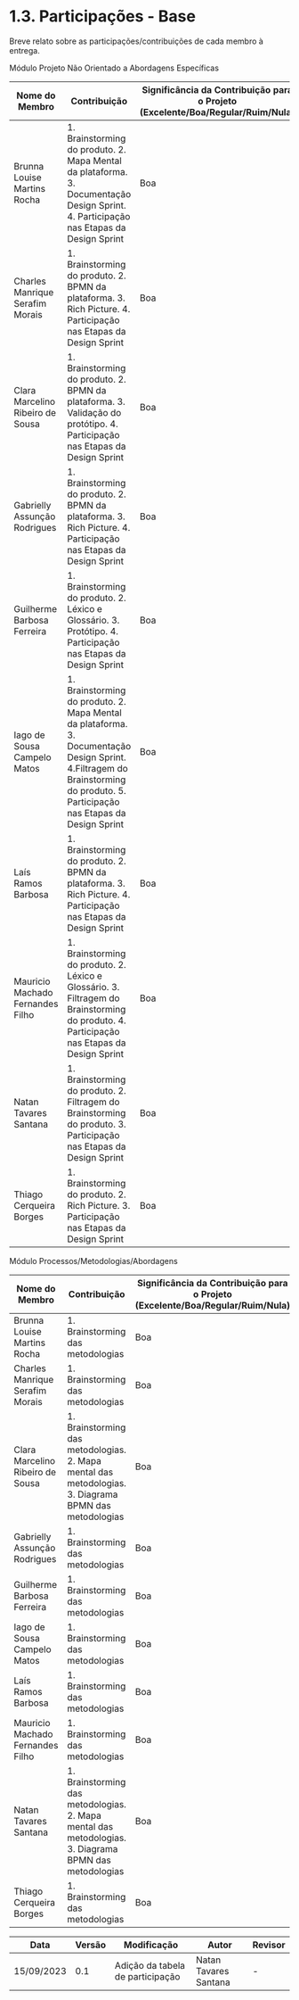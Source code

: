 # 1.3. Participações - Base

Breve relato sobre as participações/contribuições de cada membro à entrega. 


Módulo Projeto Não Orientado a Abordagens Específicas

|Nome do Membro | Contribuição | Significância da Contribuição para o Projeto (Excelente/Boa/Regular/Ruim/Nula) |
| -- | -- | -- |
| Brunna Louise Martins Rocha  |  1. Brainstorming do produto. 2. Mapa Mental da plataforma. 3. Documentação Design Sprint. 4. Participação nas Etapas da Design Sprint | Boa |
| Charles Manrique Serafim Morais  |  1. Brainstorming do produto. 2. BPMN da plataforma. 3. Rich Picture. 4. Participação nas Etapas da Design Sprint | Boa |
| Clara Marcelino Ribeiro de Sousa  |  1. Brainstorming do produto. 2. BPMN da plataforma. 3. Validação do protótipo. 4. Participação nas Etapas da Design Sprint | Boa |
| Gabrielly Assunção Rodrigues  |  1. Brainstorming do produto. 2. BPMN da plataforma. 3. Rich Picture. 4. Participação nas Etapas da Design Sprint | Boa |
| Guilherme Barbosa Ferreira  |  1. Brainstorming do produto. 2. Léxico e Glossário. 3. Protótipo. 4. Participação nas Etapas da Design Sprint | Boa |
| Iago de Sousa Campelo Matos  |  1. Brainstorming do produto. 2. Mapa Mental da plataforma. 3. Documentação Design Sprint. 4.Filtragem do Brainstorming do produto. 5. Participação nas Etapas da Design Sprint | Boa |
| Laís Ramos Barbosa   |  1. Brainstorming do produto. 2. BPMN da plataforma. 3. Rich Picture. 4. Participação nas Etapas da Design Sprint | Boa |
| Mauricio Machado Fernandes Filho   |  1. Brainstorming do produto. 2. Léxico e Glossário. 3. Filtragem do Brainstorming do produto. 4. Participação nas Etapas da Design Sprint | Boa |
| Natan Tavares Santana  |  1. Brainstorming do produto. 2. Filtragem do Brainstorming do produto. 3. Participação nas Etapas da Design Sprint | Boa |
| Thiago Cerqueira Borges   |  1. Brainstorming do produto. 2. Rich Picture. 3. Participação nas Etapas da Design Sprint | Boa |


Módulo Processos/Metodologias/Abordagens

|Nome do Membro | Contribuição | Significância da Contribuição para o Projeto (Excelente/Boa/Regular/Ruim/Nula) |
| -- | -- | -- |
| Brunna Louise Martins Rocha  |  1. Brainstorming das metodologias | Boa |
| Charles Manrique Serafim Morais  |  1. Brainstorming das metodologias | Boa |
| Clara Marcelino Ribeiro de Sousa  |  1. Brainstorming das metodologias. 2. Mapa mental das metodologias. 3. Diagrama BPMN das metodologias | Boa |
| Gabrielly Assunção Rodrigues  |  1. Brainstorming das metodologias | Boa |
| Guilherme Barbosa Ferreira  |  1. Brainstorming das metodologias | Boa |
| Iago de Sousa Campelo Matos  |  1. Brainstorming das metodologias | Boa |
| Laís Ramos Barbosa   |  1. Brainstorming das metodologias | Boa |
| Mauricio Machado Fernandes Filho   |  1. Brainstorming das metodologias | Boa |
| Natan Tavares Santana  |  1. Brainstorming das metodologias. 2. Mapa mental das metodologias. 3. Diagrama BPMN das metodologias | Boa |
| Thiago Cerqueira Borges   |  1. Brainstorming das metodologias | Boa |

| Data       | Versão | Modificação      | Autor      | Revisor |
|------------|--------|------------------|------------|---------|
| 15/09/2023 | 0.1    | Adição da tabela de participação | Natan Tavares Santana | -       |
